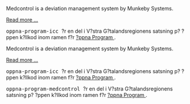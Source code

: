 
<td id="wikicontent" class="psdescription">
  <p>
    Medcontrol is a deviation management system by Munkeby Systems. 
  </p>
  <p>
    <a href="https://code.google.com/p/oppna-program-medcontrol/wiki/Portletbeskrivning" rel="nofollow">
      Read more ...
    </a>
  </p>
</td>

  <p>
    <tt>
      oppna-program-icc
    </tt>
     ?r en del i V?stra G?talandsregionens satsning p? ?ppen k?llkod inom ramen f?r 
    <a href="https://github.com/Vastra-Gotalandsregionen//oppna-program">
      ?ppna Program
    </a>
    . 
  </p>
<td id="wikicontent" class="psdescription">
  <p>
    Medcontrol is a deviation management system by Munkeby Systems. 
  </p>
  <p>
    <a href="https://code.google.com/p/oppna-program-medcontrol/wiki/Portletbeskrivning" rel="nofollow">
      Read more ...
    </a>
  </p>
</td>

  <p>
    <tt>
      oppna-program-icc
    </tt>
     ?r en del i V?stra G?talandsregionens satsning p? ?ppen k?llkod inom ramen f?r 
    <a href="https://github.com/Vastra-Gotalandsregionen//oppna-program">
      ?ppna Program
    </a>
    . 
  </p>
  <p>
    <tt>
      oppna-program-medcontrol
    </tt>
     ?r en del i V?stra G?talandsregionens satsning p? ?ppen k?llkod inom ramen f?r 
    <a href="https://github.com/Vastra-Gotalandsregionen//oppna-program">
      ?ppna Program
    </a>
    . 
  </p>